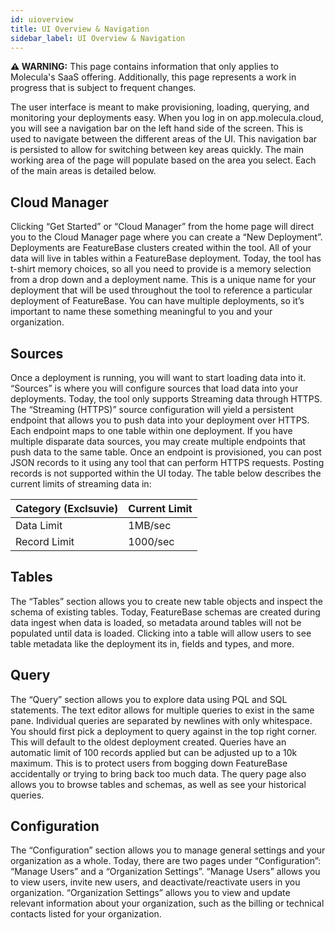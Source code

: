 ```yaml
---
id: uioverview
title: UI Overview & Navigation
sidebar_label: UI Overview & Navigation
---
```


 **⚠ WARNING:** This page contains information that only applies to Molecula's SaaS offering. Additionally, this page represents a work in progress that is subject to frequent changes. 

The user interface is meant to make provisioning, loading, querying, and monitoring your deployments easy. When you log in on app.molecula.cloud, you will see a navigation bar on the left hand side of the screen. This is used to navigate between the different areas of the UI. This navigation bar is persisted to allow for switching between key areas quickly. The main working area of the page will populate based on the area you select. Each of the main areas is detailed below.

## Cloud Manager
Clicking “Get Started” or “Cloud Manager” from the home page will direct you to the Cloud Manager page where you can create a “New Deployment”. Deployments are FeatureBase clusters created within the tool. All of your data will live in tables within a  FeatureBase deployment. Today, the tool has t-shirt memory choices, so all you need to provide is a memory selection from a drop down and a deployment name. This is a unique name for your deployment that will be used throughout the tool to reference a particular deployment of FeatureBase. You can have multiple deployments, so it’s important to name these something meaningful to you and your organization.

## Sources
Once a deployment is running, you will want to start loading data into it. “Sources” is where you will configure sources that load data into your deployments. Today, the tool only supports Streaming data through HTTPS. The “Streaming (HTTPS)” source configuration will yield a persistent endpoint that allows you to push data into your deployment over HTTPS. Each endpoint maps to one table within one deployment. If you have multiple disparate data sources, you may create multiple endpoints that push data to the same table. Once an endpoint is provisioned, you can post JSON records to it using any tool that can perform HTTPS requests. Posting records is not supported within the UI today. The table below describes the current limits of streaming data in:

|Category (Exclsuvie) | Current Limit  |
| --- | ----------- |
|Data Limit           |  1MB/sec |
|Record Limit         | 1000/sec |



## Tables
The “Tables” section allows you to create new table objects and inspect the schema of existing tables. Today, FeatureBase schemas are created during data ingest when data is loaded, so metadata around tables will not be populated until data is loaded. Clicking into a table will allow users to see table metadata like the deployment its in, fields and types, and more.

## Query
The “Query” section allows you to explore data using PQL and SQL statements. The text editor allows for multiple queries to exist in the same pane. Individual queries are separated by newlines with only whitespace. You should first pick a deployment to query against in the top right corner. This will default to the oldest deployment created. Queries have an automatic limit of 100 records applied but can be adjusted up to a 10k maximum. This is to protect users from bogging down FeatureBase accidentally or trying to bring back too much data. The query page also allows you to browse tables and schemas, as well as see your historical queries.

## Configuration
The “Configuration” section allows you to manage general settings and your organization as a whole. Today, there are two pages under “Configuration”: “Manage Users” and a “Organization Settings”. “Manage Users” allows you to view users, invite new users, and deactivate/reactivate users in you organization. “Organization Settings” allows you to view and update relevant information about your organization, such as the billing or technical contacts listed for your organization.